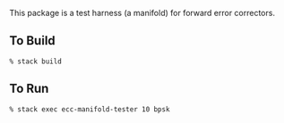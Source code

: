 This package is a test harness (a manifold) for forward error correctors.

## To Build

    % stack build
    
    
## To Run

    % stack exec ecc-manifold-tester 10 bpsk    
    
